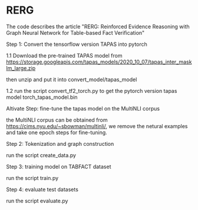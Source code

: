 # RERG
The code describes the article "RERG: Reinforced Evidence Reasoning with Graph
Neural Network for Table-based Fact Verification"

Step 1: Convert the tensorflow version TAPAS into pytorch

1.1 Download the pre-trained TAPAS model from https://storage.googleapis.com/tapas_models/2020_10_07/tapas_inter_masklm_large.zip

then unzip and put it into convert_model/tapas_model

1.2 run the script convert_tf2_torch.py to get the pytorch version tapas model torch_tapas_model.bin

Altivate Step: fine-tune the tapas model on the MultiNLI corpus

the MultiNLI corpus can be obtained from https://cims.nyu.edu/~sbowman/multinli/, we remove the netural examples and take one epoch steps for fine-tuning.

Step 2: Tokenization and graph construction

run the script create_data.py

Step 3: training model on TABFACT dataset

run the script train.py

Step 4: evaluate test datasets

run the script evaluate.py







